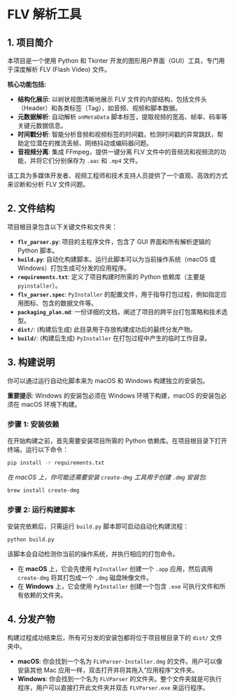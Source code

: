 # FLV 解析工具

## 1. 项目简介

本项目是一个使用 Python 和 Tkinter 开发的图形用户界面（GUI）工具，专门用于深度解析 FLV (Flash Video) 文件。

**核心功能包括:**

- **结构化展示**: 以树状视图清晰地展示 FLV 文件的内部结构，包括文件头（Header）和各类标签（Tag），如音频、视频和脚本数据。
- **元数据解析**: 自动解析 `onMetaData` 脚本标签，提取视频的宽高、帧率、码率等关键元数据信息。
- **时间戳分析**: 智能分析音频和视频标签的时间戳，检测时间戳的异常跳跃，帮助定位潜在的推流丢帧、网络抖动或编码器问题。
- **音视频分离**: 集成 FFmpeg，提供一键分离 FLV 文件中的音频流和视频流的功能，并将它们分别保存为 `.aac` 和 `.mp4` 文件。

该工具为多媒体开发者、视频工程师和技术支持人员提供了一个直观、高效的方式来诊断和分析 FLV 文件问题。

## 2. 文件结构

项目根目录包含以下关键文件和文件夹：

- **`flv_parser.py`**: 项目的主程序文件，包含了 GUI 界面和所有解析逻辑的 Python 脚本。
- **`build.py`**: 自动化构建脚本。运行此脚本可以为当前操作系统（macOS 或 Windows）打包生成可分发的应用程序。
- **`requirements.txt`**: 定义了项目构建时所需的 Python 依赖库（主要是 `pyinstaller`）。
- **`flv_parser.spec`**: `PyInstaller` 的配置文件，用于指导打包过程，例如指定应用图标、包含的数据文件等。
- **`packaging_plan.md`**: 一份详细的文档，阐述了项目的跨平台打包策略和技术选型。
- **`dist/`**: (构建后生成) 此目录用于存放构建成功后的最终分发产物。
- **`build/`**: (构建后生成) `PyInstaller` 在打包过程中产生的临时工作目录。

## 3. 构建说明

你可以通过运行自动化脚本来为 macOS 和 Windows 构建独立的安装包。

**重要提示**: Windows 的安装包必须在 Windows 环境下构建，macOS 的安装包必须在 macOS 环境下构建。

### 步骤 1: 安装依赖

在开始构建之前，首先需要安装项目所需的 Python 依赖库。在项目根目录下打开终端，运行以下命令：

```bash
pip install -r requirements.txt
```

_在 macOS 上，你可能还需要安装 `create-dmg` 工具用于创建 `.dmg` 安装包:_

```bash
brew install create-dmg
```

### 步骤 2: 运行构建脚本

安装完依赖后，只需运行 `build.py` 脚本即可启动自动化构建流程：

```bash
python build.py
```

该脚本会自动检测你当前的操作系统，并执行相应的打包命令。

- 在 **macOS** 上，它会先使用 `PyInstaller` 创建一个 `.app` 应用，然后调用 `create-dmg` 将其打包成一个 `.dmg` 磁盘映像文件。
- 在 **Windows** 上，它会使用 `PyInstaller` 创建一个包含 `.exe` 可执行文件和所有依赖的文件夹。

## 4. 分发产物

构建过程成功结束后，所有可分发的安装包都将位于项目根目录下的 `dist/` 文件夹中。

- **macOS**: 你会找到一个名为 `FLVParser-Installer.dmg` 的文件。用户可以像安装其他 Mac 应用一样，双击打开并将其拖入“应用程序”文件夹。
- **Windows**: 你会找到一个名为 `FLVParser` 的文件夹。整个文件夹就是可执行程序，用户可以直接打开此文件夹并双击 `FLVParser.exe` 来运行程序。
